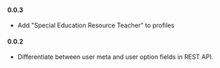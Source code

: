 #### 0.0.3
* Add "Special Education Resource Teacher" to profiles

#### 0.0.2
* Differentiate between user meta and user option fields in REST API.
